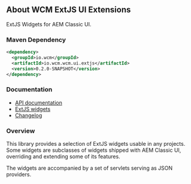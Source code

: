 ## About WCM ExtJS UI Extensions

ExtJS Widgets for AEM Classic UI.

### Maven Dependency

```xml
<dependency>
  <groupId>io.wcm</groupId>
  <artifactId>io.wcm.wcm.ui.extjs</artifactId>
  <version>0.2.0-SNAPSHOT</version>
</dependency>
```

### Documentation

* [API documentation][apidocs]
* [ExtJS widgets][widgets]
* [Changelog][changelog]


### Overview

This library provides a selection of ExtJS widgets usable in any projects. Some widgets are subclasses of widgets shipped with AEM Classic UI, overriding and extending some of its features.

The widgets are accompanied by a set of servlets serving as JSON providers.


[apidocs]: apidocs/
[widgets]: widgets.html
[changelog]: changes-report.html
